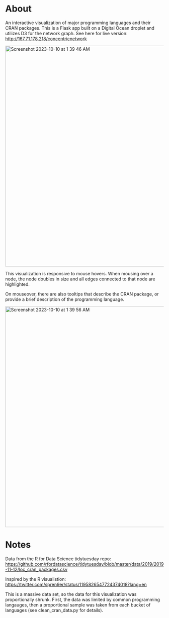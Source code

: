 # About

An interactive visualization of major programming languages and their CRAN packages. This is a Flask app built on a Digital Ocean droplet and utilizes D3 for the network graph. See here for live version: http://167.71.178.218/concentricnetwork

<img width="703" alt="Screenshot 2023-10-10 at 1 39 46 AM" src="https://github.com/labonibayen/CRAN_Packages_Visualization/assets/26695981/29ee7ccb-d691-472d-9336-bcc62a93abeb">


This visualization is responsive to mouse hovers. When mousing over a node, the node doubles in size and all edges connected to that node are highlighted.

On mouseover, there are also tooltips that describe the CRAN package, or provide a brief description of the programming language.

<img width="703" alt="Screenshot 2023-10-10 at 1 39 56 AM" src="https://github.com/labonibayen/CRAN_Packages_Visualization/assets/26695981/c53e43f4-7e5a-4d3c-a8a7-46458f31e6bd">


# Notes

Data from the R for Data Science tidytuesday repo: https://github.com/rfordatascience/tidytuesday/blob/master/data/2019/2019-11-12/loc_cran_packages.csv

Inspired by the R visualistion: https://twitter.com/spren9er/status/1195826547724374018?lang=en

This is a massive data set, so the data for this visualization was proportionally shrunk. First, the data was limited by common programming langauges, then a proportional sample was taken from each bucket of languages (see clean_cran_data.py for details).









